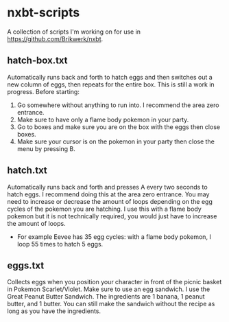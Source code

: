 # nxbt-scripts
A collection of scripts I'm working on for use in https://github.com/Brikwerk/nxbt. 

## hatch-box.txt
Automatically runs back and forth to hatch eggs and then switches out a new column of eggs, then repeats for the entire box. This is still a work in progress. 
Before starting:

 1. Go somewhere without anything to run into. I recommend the area zero entrance. 
 2. Make sure to have only a flame body pokemon in your party.
 3. Go to boxes and make sure you are on the box with the eggs then close boxes.
 4. Make sure your cursor is on the pokemon in your party then close the menu by pressing B.

## hatch.txt
Automatically runs back and forth and presses A every two seconds to hatch eggs. I recommend doing this at the area zero entrance. 
You may need to increase or decrease the amount of loops depending on the egg cycles of the pokemon you are hatching. I use this with a flame body pokemon but it is not technically required, you would just have to increase the amount of loops.
 - For example Eevee has 35 egg cycles: with a flame body pokemon, I loop 55 times to hatch 5 eggs.

## eggs.txt
Collects eggs when you position your character in front of the picnic basket in Pokemon Scarlet/Violet. Make sure to use an egg sandwich. I use the Great Peanut Butter Sandwich. The ingredients are 1 banana, 1 peanut butter, and 1 butter. You can still make the sandwich without the recipe as long as you have the ingredients.
